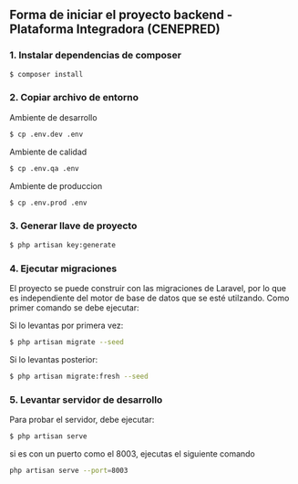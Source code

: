## Forma de iniciar el proyecto backend - Plataforma Integradora (CENEPRED)

### 1. Instalar dependencias de composer

```bash
$ composer install
```

### 2. Copiar archivo de entorno

Ambiente de desarrollo

```bash
$ cp .env.dev .env
```
Ambiente de calidad

```bash
$ cp .env.qa .env
```

Ambiente de produccion

```bash
$ cp .env.prod .env
```

### 3. Generar llave de proyecto

```bash
$ php artisan key:generate
```

### 4. Ejecutar migraciones
El proyecto se puede construir con las migraciones de Laravel, por lo que es
independiente del motor de base de datos que se esté utilzando. Como primer
comando se debe ejecutar:

Si lo levantas por primera vez:

```bash
$ php artisan migrate --seed
```

Si lo levantas posterior:

```bash
$ php artisan migrate:fresh --seed
```

### 5. Levantar servidor de desarrollo
Para probar el servidor, debe ejecutar:

```bash
$ php artisan serve
```
si es con un puerto como el 8003, ejecutas el siguiente comando

```bash
php artisan serve --port=8003
```
